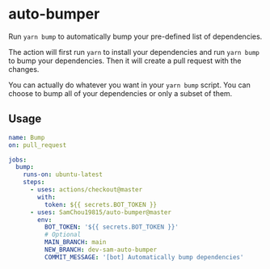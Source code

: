 # auto-bumper

Run `yarn bump` to automatically bump your pre-defined list of dependencies.

The action will first run `yarn` to install your dependencies and run `yarn bump` to bump your
dependencies. Then it will create a pull request with the changes.

You can actually do whatever you want in your `yarn bump` script. You can choose to bump all of
your dependencies or only a subset of them.

## Usage

```yml
name: Bump
on: pull_request

jobs:
  bump:
    runs-on: ubuntu-latest
    steps:
      - uses: actions/checkout@master
        with:
          token: ${{ secrets.BOT_TOKEN }}
      - uses: SamChou19815/auto-bumper@master
        env:
          BOT_TOKEN: '${{ secrets.BOT_TOKEN }}'
          # Optional
          MAIN_BRANCH: main
          NEW_BRANCH: dev-sam-auto-bumper
          COMMIT_MESSAGE: '[bot] Automatically bump dependencies'
```
